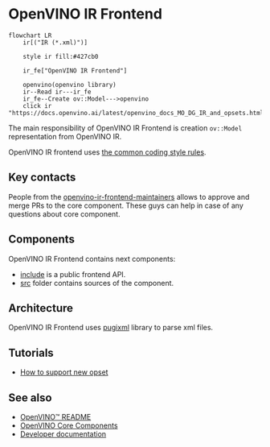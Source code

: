 # OpenVINO IR Frontend

```mermaid
flowchart LR
    ir[("IR (*.xml)")]
        
    style ir fill:#427cb0

    ir_fe["OpenVINO IR Frontend"]
    
    openvino(openvino library)
    ir--Read ir---ir_fe
    ir_fe--Create ov::Model--->openvino
    click ir "https://docs.openvino.ai/latest/openvino_docs_MO_DG_IR_and_opsets.html"
```

The main responsibility of OpenVINO IR Frontend is creation `ov::Model` representation from OpenVINO IR.

OpenVINO IR frontend uses [the common coding style rules](../../docs/dev/coding_style.md).

## Key contacts

People from the [openvino-ir-frontend-maintainers](https://github.com/orgs/openvinotoolkit/teams/openvino-ir-frontend-maintainers) allows to approve and merge PRs to the core component. These guys can help in case of any questions about core component.

## Components

OpenVINO IR Frontend contains next components:

* [include](./include) is a public frontend API.
* [src](./src/) folder contains sources of the component.

## Architecture

OpenVINO IR Frontend uses [pugixml](../../../thirdparty/pugixml/README.md) library to parse xml files.

## Tutorials

 * [How to support new opset](./docs/operation_support.md)


## See also
 * [OpenVINO™ README](../../../README.md)
 * [OpenVINO Core Components](../../README.md)
 * [Developer documentation](../../../docs/dev/index.md)
